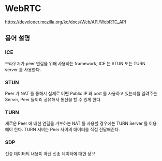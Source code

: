 # WebRTC
https://developer.mozilla.org/ko/docs/Web/API/WebRTC_API

## 용어 설명
### ICE
브라우저가 peer 연결을 위해 사용하는 framework, ICE 는 STUN 또는 TURN server 를 사용한다.

### STUN
Peer 가 NAT 를 통해서 실제로 어떤 Public IP 와 port 를 사용하고 있는지를 알려주는 Server,
Peer 들끼리 공유해서 통신을 할 수 있게 한다.

### TURN
새로운 Peer 에 대한 연결을 거부하는 NAT 를 사용할 경우에는 TURN Server 를 이용해야 한다.
TURN 서버는 Peer 사이의 데이터를 직접 전달해준다.

### SDP
전송 데이터의 내용이 아닌 전송 데이터에 대한 정보 
